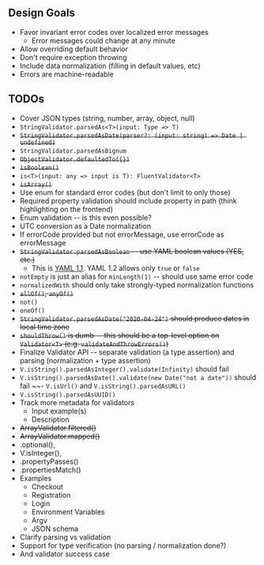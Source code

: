 ## Design Goals

- Favor invariant error codes over localized error messages
  - Error messages could change at any minute
- Allow overriding default behavior
- Don't require exception throwing
- Include data normalization (filling in default values, etc)
- Errors are machine-readable


## TODOs

- Cover JSON types (string, number, array, object, null)
- `StringValidator.parsedAs<T>(input: Type => T)`
- ~~`StringValidator.parsedAsDate(parser?: (input: string) => Date | undefined)`~~
- `StringValidator.parsedAsBignum`
- ~~`ObjectValidator.defaultedTo({})`~~
- ~~`isBoolean()`~~
- `is<T>(input: any => input is T): FluentValidator<T>`
- ~~`isArray()`~~
- Use enum for standard error codes (but don't limit to only those)
- Required property validation should include property in path (think highlighting on the frontend)
- Enum validation -- is this even possible?
- UTC conversion as a Date normalization
- If errorCode provided but not errorMessage, use errorCode as errorMessage
- ~~`StringValidator.parsedAsBoolean` -- use YAML boolean values (YES, etc.)~~
  - This is [YAML 1.1](https://yaml.org/type/bool.html). YAML 1.2 allows only `true` or `false`
- `notEmpty` is just an alias for `minLength(1)` -- should use same error code
- `normalizedWith` should only take strongly-typed normalization functions
- ~~`allOf()`, `anyOf()`~~
- `not()`
- `oneOf()`
- ~~`StringValidator.parsedAsDate("2020-04-24")` should produce dates in local time zone~~
- ~~`shouldThrow()` is dumb -- this should be a top-level option on `Validator<T>` (e.g. `validateAndThrowErrors()`)~~
- Finalize Validator API -- separate validation (a type assertion) and parsing (normalization + type assertion)
- `V.isString().parsedAsInteger().validate(Infinity)` should fail
- `V.isString().parsedAsDate().validate(new Date("not a date"))` should fail
~~- `V.isUrl()` and `V.isString().parsedAsURL()`
- `V.isString().parsedAsUUID()`
- Track more metadata for validators
  - Input example(s)
  - Description
- ~~ArrayValidator.filtered()~~
- ~~ArrayValidator.mapped()~~
- .optional(),
- V.isInteger(),
- .propertyPasses()
- .propertiesMatch()
- Examples
  - Checkout
  - Registration
  - Login
  - Environment Variables
  - Argv
  - JSON schema
- Clarify parsing vs validation
- Support for type verification (no parsing / normalization done?)
- And validator success case
